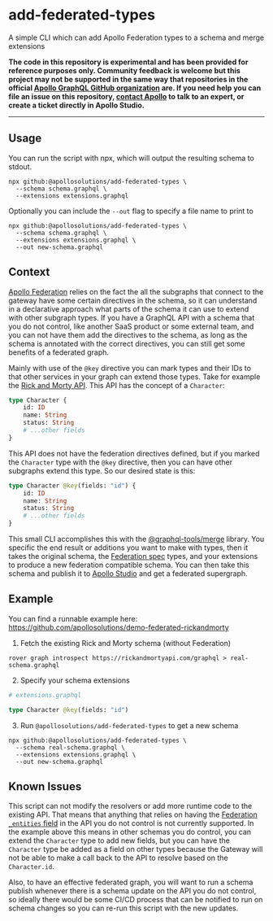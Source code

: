 # add-federated-types
A simple CLI which can add Apollo Federation types to a schema and merge extensions

**The code in this repository is experimental and has been provided for reference purposes only. Community feedback is welcome but this project may not be supported in the same way that repositories in the official [Apollo GraphQL GitHub organization](https://github.com/apollographql) are. If you need help you can file an issue on this repository, [contact Apollo](https://www.apollographql.com/contact-sales) to talk to an expert, or create a ticket directly in Apollo Studio.**
_______________

## Usage
You can run the script with npx, which will output the resulting schema to stdout.

```shell
npx github:@apollosolutions/add-federated-types \
  --schema schema.graphql \
  --extensions extensions.graphql
```

Optionally you can include the `--out` flag to specify a file name to print to

```shell
npx github:@apollosolutions/add-federated-types \
  --schema schema.graphql \
  --extensions extensions.graphql \
  --out new-schema.graphql
```

## Context
[Apollo Federation](https://www.apollographql.com/docs/federation) relies on the fact the all the subgraphs that connect
to the gateway have some certain directives in the schema, so it can understand in a declarative approach what parts of
the schema it can use to extend with other subgraph types. If you have a GraphQL API with a schema that you do not control,
like another SaaS product or some external team, and you can not have them add the directives to the schema, as long as the schema
is annotated with the correct directives, you can still get some benefits of a federated graph.

Mainly with use of the `@key` directive you can mark types and their IDs to that other services in your graph can extend those types.
Take for example the [Rick and Morty API](https://rickandmortyapi.com/graphql). This API has the concept of a `Character`:

```graphql
type Character {
    id: ID
    name: String
    status: String
    # ...other fields
}
```

This API does not have the federation directives defined, but if you marked the `Character` type with the `@key` directive,
then you can have other subgraphs extend this type. So our desired state is this:

```graphql
type Character @key(fields: "id") {
    id: ID
    name: String
    status: String
    # ...other fields
}
```

This small CLI accomplishes this with the [@graphql-tools/merge](https://www.graphql-tools.com/docs/schema-merging) library.
You specific the end result or additions you want to make with types, then it takes the original schema, the [Federation spec](https://www.apollographql.com/docs/federation/federation-spec) types,
and your extensions to produce a new federation compatible schema. You can then take this schema and publish it to [Apollo Studio](https://studio.apollographql.com/) and get a federated supergraph.

## Example
You can find a runnable example here: https://github.com/apollosolutions/demo-federated-rickandmorty


1. Fetch the existing Rick and Morty schema (without Federation)
```shell
rover graph introspect https://rickandmortyapi.com/graphql > real-schema.graphql 
```

2. Specify your schema extensions

```graphql
# extensions.graphql

type Character @key(fields: "id")
```

3. Run `@apollosolutions/add-federated-types` to get a new schema

```shell
npx github:@apollosolutions/add-federated-types \
  --schema real-schema.graphql \
  --extensions extensions.graphql \
  --out new-schema.graphql
```

## Known Issues

This script can not modify the resolvers or add more runtime code to the existing API.
That means that anything that relies on having the [Federation `_entities` field](https://www.apollographql.com/docs/federation/federation-spec#query_entities) in the API you do not control is not currently supported.
In the example above this means in other schemas you do control, you can extend the `Character` type to add new fields, but you can have the `Character` type be added as a field on other types because the Gateway will not be able to make a call back to the API to resolve based on the `Character.id`.

Also, to have an effective federated graph, you will want to run a schema publish whenever there is a schema update on the API you do not control, so ideally there would be some CI/CD process that can be notified to run on schema changes so you can re-run this script with the new updates.